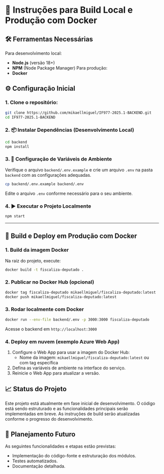 # 🚀 Instruções para Build Local e Produção com Docker

## 🛠️ Ferramentas Necessárias
Para desenvolvimento local:
- **Node.js** (versão 18+)
- **NPM** (Node Package Manager)
Para produção:
- **Docker**

## ⚙️ Configuração Inicial
### 1. **Clone o repositório**:
```bash
git clone https://github.com/mikaellmiguel/IF977-2025.1-BACKEND.git
cd IF977-2025.1-BACKEND
```

### 2. 📦 Instalar Dependências (Desenvolvimento Local)
```bash
cd backend
npm install
```

### 3. 🔑 Configuração de Variáveis de Ambiente
Verifique o arquivo `backend/.env.example` e crie um arquivo `.env` na pasta `backend` com as configurações adequadas.
```bash
cp backend/.env.example backend/.env
```
Edite o arquivo `.env` conforme necessário para o seu ambiente.

### 4. ▶️ Executar o Projeto Localmente
```bash
npm start
```

---

## 🚢 Build e Deploy em Produção com Docker

### 1. Build da imagem Docker
Na raiz do projeto, execute:
```bash
docker build -t fiscaliza-deputado .
```

### 2. Publicar no Docker Hub (opcional)
```bash
docker tag fiscaliza-deputado mikaellmiguel/fiscaliza-deputado:latest
docker push mikaellmiguel/fiscaliza-deputado:latest
```

### 3. Rodar localmente com Docker
```bash
docker run --env-file backend/.env -p 3000:3000 fiscaliza-deputado
```
Acesse o backend em `http://localhost:3000`

### 4. Deploy em nuvem (exemplo Azure Web App)
1. Configure o Web App para usar a imagem do Docker Hub:
	- Nome da imagem: `mikaellmiguel/fiscaliza-deputado:latest` ou com tag específica
2. Defina as variáveis de ambiente na interface do serviço.
3. Reinicie o Web App para atualizar a versão.

## 📈 Status do Projeto
Este projeto está atualmente em fase inicial de desenvolvimento. O código está sendo estruturado e as funcionalidades principais serão implementadas em breve. As instruções de build serão atualizadas conforme o progresso do desenvolvimento.

## 📝 Planejamento Futuro
As seguintes funcionalidades e etapas estão previstas:
- Implementação do código-fonte e estruturação dos módulos.
- Testes automatizados.
- Documentação detalhada.
